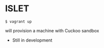 # ISLET

````
$ vagrant up
````

will provision a machine with Cuckoo sandbox

* Still in development
